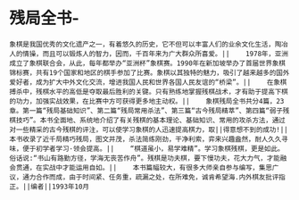 # 残局全书-

    象棋是我国优秀的文化遗产之一，有着悠久的历史，它不但可以丰富人们的业余文化生活，陶冶人的情操，而且可以锻炼人的智力，因而，千百年来为广大群众所喜爱。||    1978年，亚洲成立了象棋联合会，从此，每年都举办“亚洲杯”象棋赛。1990年在新加坡举办了首届世界象棋锦标赛，共有19个国家和地区的棋手参加了比赛。象棋以其独特的魅力，吸引了越来越多的国外爱好者，成为扩大中外文化交流，增进我国人民和世界各国人民友谊的“桥梁”。||    在象棋搏杀中，残棋水平的高低是夺取最后胜利的关键。只有熟练地掌握残棋战术，才有助于提高下棋的功力，加强实战效果，在比赛中方可获得更多地主动权。||    象棋残局全书共分4篇，23章。第一篇“残局基础知识”、第二篇“残局常用杀法”、第三篇“古今残局精萃”、第四篇“弱子残棋技巧”。本书全面地、系统地介绍了有关残棋的基本理论、基础知识、常用的攻杀方法，通过对一些精采的古今残棋的评注，可以使学习象棋的人迅速提高棋力，取||得意想不到的成功!||    本书收录了近千局精巧残局，图文并茂，杀法简练刚劲，干净利索，弈来兴趣盎然，耐人久久寻味，便于初学者学习·领会提高。||    “棋道虽小，易学难精”。学习象棋残棋，更是如此。俗话说:“书山有路勤方径，学海无丧苦作舟”。残棋是功夫棋，要下慢功夫，花大力气，才能融会贯通，在实战中才能运用自如。||    本书篇幅较大，有很多大师亲自参与编写，集思广议，通力合作而成，由于时间紧、任务重，疏漏之处，在所难免，诚肯希望海.内外棋友批评指正。||编者||1993年10月